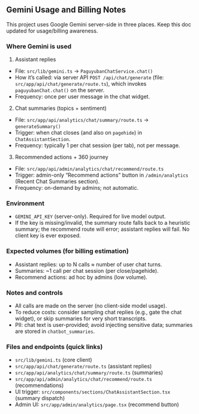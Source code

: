 ## Gemini Usage and Billing Notes

This project uses Google Gemini server-side in three places. Keep this doc updated for usage/billing awareness.

### Where Gemini is used

1. Assistant replies

- File: `src/lib/gemini.ts` → `PaguyubanChatService.chat()`
- How it’s called: via server API `POST /api/chat/generate` (file: `src/app/api/chat/generate/route.ts`), which invokes `paguyubanChat.chat()` on the server.
- Frequency: once per user message in the chat widget.

2. Chat summaries (topics + sentiment)

- File: `src/app/api/analytics/chat/summary/route.ts` → `generateSummary()`
- Trigger: when chat closes (and also on `pagehide`) in `ChatAssistantSection`.
- Frequency: typically 1 per chat session (per tab), not per message.

3. Recommended actions + 360 journey

- File: `src/app/api/admin/analytics/chat/recommend/route.ts`
- Trigger: admin-only “Recommend actions” button in `/admin/analytics` (Recent Chat Summaries section).
- Frequency: on-demand by admins; not automatic.

### Environment

- `GEMINI_API_KEY` (server-only). Required for live model output.
- If the key is missing/invalid, the summary route falls back to a heuristic summary; the recommend route will error; assistant replies will fail. No client key is ever exposed.

### Expected volumes (for billing estimation)

- Assistant replies: up to N calls ≈ number of user chat turns.
- Summaries: ~1 call per chat session (per close/pagehide).
- Recommend actions: ad hoc by admins (low volume).

### Notes and controls

- All calls are made on the server (no client-side model usage).
- To reduce costs: consider sampling chat replies (e.g., gate the chat widget), or skip summaries for very short transcripts.
- PII: chat text is user-provided; avoid injecting sensitive data; summaries are stored in `chatbot_summaries`.

### Files and endpoints (quick links)

- `src/lib/gemini.ts` (core client)
- `src/app/api/chat/generate/route.ts` (assistant replies)
- `src/app/api/analytics/chat/summary/route.ts` (summaries)
- `src/app/api/admin/analytics/chat/recommend/route.ts` (recommendations)
- UI trigger: `src/components/sections/ChatAssistantSection.tsx` (summary dispatch)
- Admin UI: `src/app/admin/analytics/page.tsx` (recommend button)
